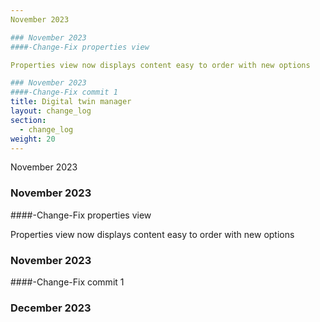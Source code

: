 ```yaml
---
November 2023

### November 2023
####-Change-Fix properties view

Properties view now displays content easy to order with new options

### November 2023
####-Change-Fix commit 1
title: Digital twin manager
layout: change_log
section:
  - change_log
weight: 20
---
```

November 2023

### November 2023
####-Change-Fix properties view

Properties view now displays content easy to order with new options

### November 2023
####-Change-Fix commit 1


### December 2023

